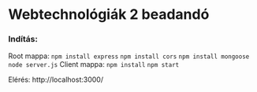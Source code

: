 # Webtechnológiák 2 beadandó

### Indítás:

Root mappa: `npm install express` `npm install cors` `npm install mongoose` `node server.js`
Client mappa: `npm install` `npm start`

Elérés: http://localhost:3000/


